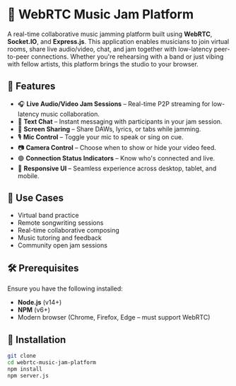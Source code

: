 # 🎵 WebRTC Music Jam Platform

A real-time collaborative music jamming platform built using **WebRTC**, **Socket.IO**, and **Express.js**. This application enables musicians to join virtual rooms, share live audio/video, chat, and jam together with low-latency peer-to-peer connections. Whether you're rehearsing with a band or just vibing with fellow artists, this platform brings the studio to your browser.

## 🚀 Features

- 🎧 **Live Audio/Video Jam Sessions** – Real-time P2P streaming for low-latency music collaboration.
- 💬 **Text Chat** – Instant messaging with participants in your jam session.
- 📡 **Screen Sharing** – Share DAWs, lyrics, or tabs while jamming.
- 🎙️ **Mic Control** – Toggle your mic to speak or sing on cue.
- 📷 **Camera Control** – Choose when to show or hide your video feed.
- 🟢 **Connection Status Indicators** – Know who's connected and live.
- 📱 **Responsive UI** – Seamless experience across desktop, tablet, and mobile.

## 🎤 Use Cases

- Virtual band practice
- Remote songwriting sessions
- Real-time collaborative composing
- Music tutoring and feedback
- Community open jam sessions


## 🛠️ Prerequisites

Ensure you have the following installed:

- **Node.js** (v14+)
- **NPM** (v6+)
- Modern browser (Chrome, Firefox, Edge – must support WebRTC)

## 🧰 Installation

```bash
git clone 
cd webrtc-music-jam-platform
npm install
npm server.js
